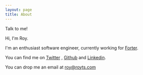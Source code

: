 ```yaml
---
layout: page
title: About
---
```


<p class="message">
  Talk to me!
</p>
Hi, I'm Roy.

I'm an enthusiast software engineer, currently working for [Forter](https://www.forter.com/).

You can find me on [Twitter](https://twitter.com/royts) , [Github](https://github.com/royts) and [Linkedin](https://www.linkedin.com/in/roy-tsabari-55589b12).

You can drop me an email at roy@royts.com

